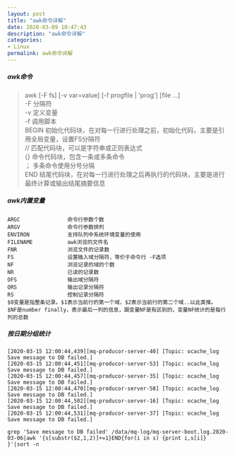 ```yaml
---
layout: post
title: "awk命令详解"
date: 2020-03-09 10:47:43
description: "awk命令详解"
categories:
- Linux
permalink: awk命令详解
---
```


##### awk命令
> awk [-F fs] [-v var=value] [-f progfile | 'prog'] [file ...]  
> -F 分隔符  
> -v 定义变量  
> -f 调用脚本  
> BEGIN   初始化代码块，在对每一行进行处理之前，初始化代码，主要是引用全局变量，设置FS分隔符  
> //           匹配代码块，可以是字符串或正则表达式  
> {}           命令代码块，包含一条或多条命令  
> ；          多条命令使用分号分隔  
> END      结尾代码块，在对每一行进行处理之后再执行的代码块，主要是进行最终计算或输出结尾摘要信息  


##### awk内置变量

```
ARGC               命令行参数个数
ARGV               命令行参数排列
ENVIRON            支持队列中系统环境变量的使用
FILENAME           awk浏览的文件名
FNR                浏览文件的记录数
FS                 设置输入域分隔符，等价于命令行 -F选项
NF                 浏览记录的域的个数
NR                 已读的记录数
OFS                输出域分隔符
ORS                输出记录分隔符
RS                 控制记录分隔符
$0变量是指整条记录。$1表示当前行的第一个域，$2表示当前行的第二个域..以此类推。
$NF是number finally，表示最后一列的信息，跟变量NF是有区别的，变量NF统计的是每行列的总数
```

##### 按日期分组统计

```
[2020-03-15 12:00:44,439][mq-producor-server-40] [Topic: ocache_log Save message to DB failed.]
[2020-03-15 12:00:44,451][mq-producor-server-53] [Topic: ocache_log Save message to DB failed.]
[2020-03-15 12:00:44,457][mq-producor-server-35] [Topic: ocache_log Save message to DB failed.]
[2020-03-15 12:00:44,470][mq-producor-server-58] [Topic: ocache_log Save message to DB failed.]
[2020-03-15 12:00:44,502][mq-producor-server-16] [Topic: ocache_log Save message to DB failed.]
[2020-03-15 12:00:44,531][mq-producor-server-37] [Topic: ocache_log Save message to DB failed.]
```

```
grep 'Save message to DB failed' /data/mq-log/mq-server-boot.log.2020-03-06|awk '{s[substr($2,1,2)]+=1}END{for(i in s) {print i,s[i]} }'|sort -n
```
